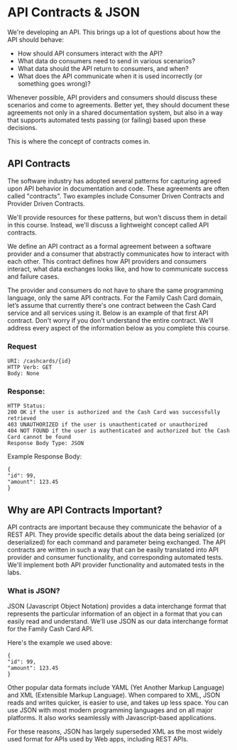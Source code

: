 # API Contracts & JSON

We're developing an API. This brings up a lot of questions about how the API should behave:

* How should API consumers interact with the API?
* What data do consumers need to send in various scenarios?
* What data should the API return to consumers, and when?
* What does the API communicate when it is used incorrectly (or something goes wrong)?

Whenever possible, API providers and consumers should discuss these scenarios and come to agreements. Better yet, they should document these agreements not only in a shared documentation system, but also in a way that supports automated tests passing (or failing) based upon these decisions.

This is where the concept of contracts comes in.

## API Contracts
The software industry has adopted several patterns for capturing agreed upon API behavior in documentation and code. 
These agreements are often called "contracts". Two examples include Consumer Driven Contracts and Provider Driven Contracts. 

We'll provide resources for these patterns, but won't discuss them in detail in this course. Instead, we'll discuss a lightweight concept called API contracts.

We define an API contract as a formal agreement between a software provider and a consumer that abstractly communicates how to interact with each other. 
This contract defines how API providers and consumers interact, what data exchanges looks like, and how to communicate success and failure cases.

The provider and consumers do not have to share the same programming language, only the same API contracts. For the Family Cash Card domain, let’s assume that currently there's one contract between the Cash Card service and all services using it. 
Below is an example of that first API contract. Don't worry if you don't understand the entire contract. We'll address every aspect of the information below as you complete this course.

### Request
````
URI: /cashcards/{id}
HTTP Verb: GET
Body: None
````

### Response:
````
HTTP Status:
200 OK if the user is authorized and the Cash Card was successfully retrieved
403 UNAUTHORIZED if the user is unauthenticated or unauthorized
404 NOT FOUND if the user is authenticated and authorized but the Cash Card cannot be found
Response Body Type: JSON
````
Example Response Body:
````
{
"id": 99,
"amount": 123.45
}
````

## Why are API Contracts Important?
API contracts are important because they communicate the behavior of a REST API. They provide specific details about the data being serialized (or deserialized) for each command and parameter being exchanged. 
The API contracts are written in such a way that can be easily translated into API provider and consumer functionality, and corresponding automated tests. 
We'll implement both API provider functionality and automated tests in the labs.

### What is JSON?
JSON (Javascript Object Notation) provides a data interchange format that represents the particular information of an object in a format that you can easily read and understand. We'll use JSON as our data interchange format for the Family Cash Card API.

Here's the example we used above:
````
{
"id": 99,
"amount": 123.45
}
````

Other popular data formats include YAML (Yet Another Markup Language) and XML (Extensible Markup Language). 
When compared to XML, JSON reads and writes quicker, is easier to use, and takes up less space. You can use JSON with most modern programming languages and on all major platforms. It also works seamlessly with Javascript-based applications.

For these reasons, JSON has largely superseded XML as the most widely used format for APIs used by Web apps, including REST APIs.

